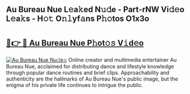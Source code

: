 ## Au Bureau Nue L𝚎a𝚔ed N𝚞𝚍e - Part-rNW Vi𝚍𝚎o L𝚎a𝚔s - H𝚘𝚝 O𝚗𝚕yf𝚊ns P𝚑𝚘tos O1x3o

# <h2><a href="http://kfak14c.oniu.top/?m=Au+Bureau+Nue">🔗👉 🔴 Au Bureau Nue P𝚑ot𝚘𝚜 V𝚒d𝚎o</a></h2>

[![Au Bureau Nue Nu𝚍e𝚜](https://i.imgur.com/0qMVB7G.gif)](http://kfak14c.oniu.top/?m=Au+Bureau+Nue)
Online creator and multimedia entertainer Au Bureau Nue, acclaimed for distributing dance and lifestyle knowledge through popular dance routines and brief clips. Approachability and authenticity are the hallmarks of Au Bureau Nue's public image, but the enigma of his private life continues to intrigue the public.  
